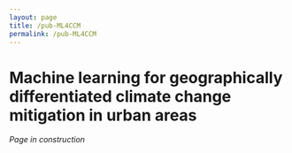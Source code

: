 ```yaml
---
layout: page
title: /pub-ML4CCM
permalink: /pub-ML4CCM
---
```


# Machine learning for geographically differentiated climate change mitigation in urban areas

_Page in construction_